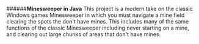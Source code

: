 ######**Minesweeper in Java**
This project is a modern take on the classic Windows games Minesweeper in which you must navigate a mine field clearing the spots the don't have mines. This includes many of the same functions of the classic Minesweeper including never starting on a mine, and clearing out large chunks of areas that don't have mines.
